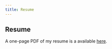 ```yaml
---
title: Resume
---
```


Resume
--

A one-page PDF of my resume is a available
[here](http://files.rahul.sh/rahulparhi_resume.pdf).

